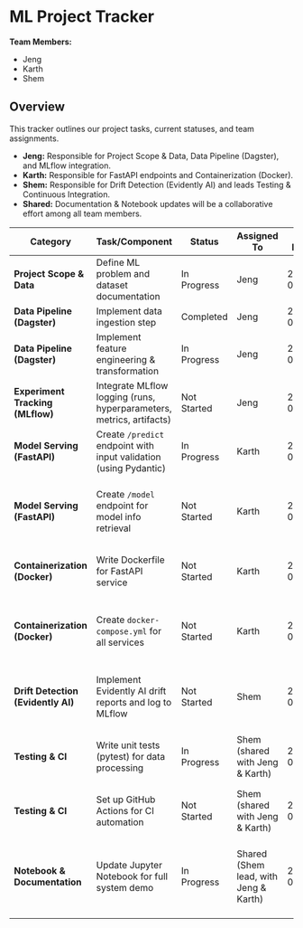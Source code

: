 # ML Project Tracker

**Team Members:**  
- Jeng  
- Karth  
- Shem

## Overview
This tracker outlines our project tasks, current statuses, and team assignments.  
- **Jeng:** Responsible for Project Scope & Data, Data Pipeline (Dagster), and MLflow integration.  
- **Karth:** Responsible for FastAPI endpoints and Containerization (Docker).  
- **Shem:** Responsible for Drift Detection (Evidently AI) and leads Testing & Continuous Integration.  
- **Shared:** Documentation & Notebook updates will be a collaborative effort among all team members.

| **Category**                      | **Task/Component**                                      | **Status**       | **Assigned To**                     | **Due Date**  | **Comments/Next Steps**                                               |
|-----------------------------------|---------------------------------------------------------|------------------|-------------------------------------|---------------|----------------------------------------------------------------------|
| **Project Scope & Data**          | Define ML problem and dataset documentation             | In Progress      | Jeng                                | 2025-03-10    | Initial draft complete; add detailed data dictionary.                |
| **Data Pipeline (Dagster)**       | Implement data ingestion step                           | Completed        | Jeng                                | 2025-03-05    | CSV data loaded successfully.                                        |
| **Data Pipeline (Dagster)**       | Implement feature engineering & transformation          | In Progress      | Jeng                                | 2025-03-12    | Handle missing values and document transformations.                  |
| **Experiment Tracking (MLflow)**  | Integrate MLflow logging (runs, hyperparameters, metrics, artifacts)  | Not Started      | Jeng                                | 2025-03-15    | Integrate MLflow into training/validation scripts.                   |
| **Model Serving (FastAPI)**       | Create `/predict` endpoint with input validation (using Pydantic)         | In Progress      | Karth                               | 2025-03-14    | Develop endpoint; ensure error handling and validation.              |
| **Model Serving (FastAPI)**       | Create `/model` endpoint for model info retrieval       | Not Started      | Karth                               | 2025-03-16    | Implement dynamic retrieval of hyperparameters and input schema.     |
| **Containerization (Docker)**     | Write Dockerfile for FastAPI service                    | Not Started      | Karth                               | 2025-03-20    | Decide on base image and dependency installation.                    |
| **Containerization (Docker)**     | Create `docker-compose.yml` for all services            | Not Started      | Karth                               | 2025-03-22    | Define networking between Dagster, MLflow, and FastAPI containers.    |
| **Drift Detection (Evidently AI)**| Implement Evidently AI drift reports and log to MLflow    | Not Started      | Shem                                | 2025-03-25    | Integrate drift detection in Dagster pipeline and log HTML reports.    |
| **Testing & CI**                  | Write unit tests (pytest) for data processing           | In Progress      | Shem (shared with Jeng & Karth)     | 2025-03-12    | Create tests covering preprocessing, training, and edge cases.       |
| **Testing & CI**                  | Set up GitHub Actions for CI automation                 | Not Started      | Shem (shared with Jeng & Karth)     | 2025-03-18    | Automate tests on pushes and pull requests.                          |
| **Notebook & Documentation**      | Update Jupyter Notebook for full system demo            | In Progress      | Shared (Shem lead, with Jeng & Karth)| 2025-03-14    | Include prediction demo, model info retrieval, drift detection, and clear documentation. |
